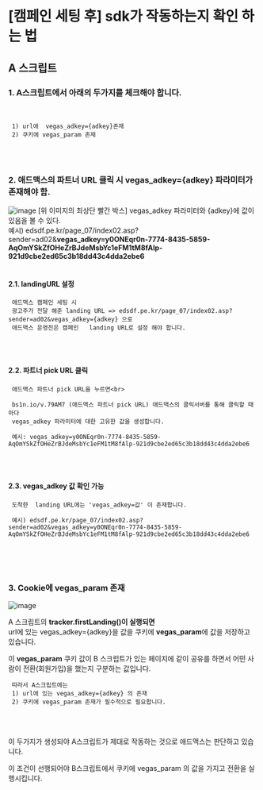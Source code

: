 # [캠페인 세팅 후] sdk가 작동하는지 확인 하는 법


## A 스크립트

### 1. A스크립트에서 아래의 두가지를 체크해야 합니다.
<br>

     1) url에  vegas_adkey={adkey}존재 
     2) 쿠키에 vegas_param 존재 
<br><br>


### 2. 애드맥스의 파트너 URL 클릭 시 vegas_adkey={adkey} 파라미터가 존재해야 함.



![image](https://user-images.githubusercontent.com/87693595/126424590-e02e7506-2d7f-4f8b-b83a-4c392490d3bd.png)
[위 이미지의 최상단 빨간 박스] vegas_adkey 파라미터와 {adkey}에 값이 있음을 볼 수 있다.<br>
예시) edsdf.pe.kr/page_07/index02.asp?sender=ad02&**vegas_adkey=y0ONEqr0n-7774-8435-5859-AqOmYSkZfOHeZrBJdeMsbYc1eFM1tM8fAlp-921d9cbe2ed65c3b18dd43c4dda2ebe6**
<br><br>



#### 2.1. landingURL 설정
     애드맥스 캠페인 세팅 시
     광고주가 전달 해준 landing URL => edsdf.pe.kr/page_07/index02.asp?sender=ad02&vegas_adkey={adkey} 으로
     애드맥스 운영진은 캠페인   landing URL로 설정 해야 합니다.
<br><br>
 
 #### 2.2. 파트너 pick URL 클릭

     애드맥스 파트너 pick URL을 누르면<br>

     bs1n.io/v.79AM7 (애드맥스 파트너 pick URL) 애드맥스의 클릭서버를 통해 클릭할 때마다
     vegas_adkey 파라미터에 대한 고유한 값을 생성합니다.

     예시: vegas_adkey=y0ONEqr0n-7774-8435-5859-AqOmYSkZfOHeZrBJdeMsbYc1eFM1tM8fAlp-921d9cbe2ed65c3b18dd43c4dda2ebe6
<br><br>

#### 2.3. vegas_adkey 값 확인 가능

     도착한  landing URL에는 'vegas_adkey=값' 이 존재합니다.

     예시) edsdf.pe.kr/page_07/index02.asp?sender=ad02&vegas_adkey=y0ONEqr0n-7774-8435-5859-AqOmYSkZfOHeZrBJdeMsbYc1eFM1tM8fAlp-921d9cbe2ed65c3b18dd43c4dda2ebe6

<br><br><br>
 
 
 
 
 
### 3. Cookie에 vegas_param 존재
![image](https://user-images.githubusercontent.com/87693595/126424676-27ca0af0-f54f-41ac-9d72-5b2893754d91.png)

A 스크립트의 **tracker.firstLanding()이 실행되면** <br>
url에 있는 vegas_adkey={adkey}을 값을 쿠키에 **vegas_param**에 값을 저장하고 있습니다.

이 **vegas_param** 쿠키 값이 B 스크립트가 있는 페이지에 같이 공유를 하면서 어떤 사람이 전환(회원가입)을 했는지 구분하는 값입니다. 

     따라서 A스크립트에는
     1) url에 있는 vegas_adkey={adkey} 의 존재
     2) 쿠키에 vegas_param 존재가 필수적으로 필요합니다.
<br><br>
 

이 두가지가 생성되야 A스크립트가 제대로 작동하는 것으로 애드맥스는 판단하고 있습니다.

이 조건이 선행되어야 B스크립트에서 쿠키에 vegas_param 의 값을 가지고 전환을 실행시킵니다.
<br><br><br><br>
